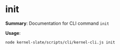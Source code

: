# init

**Summary**: Documentation for CLI command `init`

**Usage**:

```bash
node kernel-slate/scripts/cli/kernel-cli.js init
```

